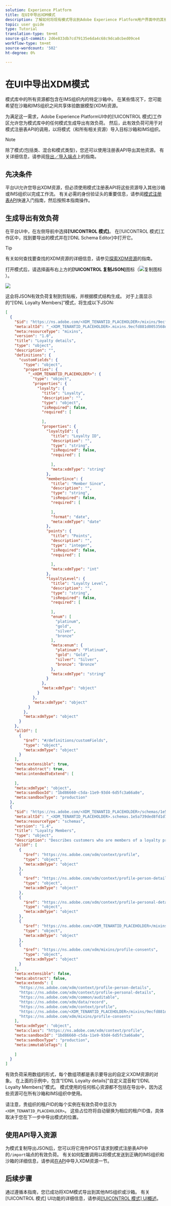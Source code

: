 ```yaml
---
solution: Experience Platform
title: 在UI中导出XDM模式
description: 了解如何将现有模式导出到Adobe Experience Platform用户界面中的其他沙箱或IMS组织。
topic: user guide
type: Tutorial
translation-type: tm+mt
source-git-commit: 2d6e833db7cd79135e6da4c68c9dca8cbed09ce4
workflow-type: tm+mt
source-wordcount: '502'
ht-degree: 0%

---
```



# 在UI中导出XDM模式

模式库中的所有资源都包含在IMS组织内的特定沙箱中。 在某些情况下，您可能希望在沙箱和IMS组织之间共享体验数据模型(XDM)资源。

为满足这一需求，Adobe Experience PlatformUI中的[!UICONTROL 模式]工作区允许您为模式库中的任何模式生成导出有效负荷。 然后，此有效负荷可用于对模式注册表API的调用，以将模式（和所有相关资源）导入目标沙箱和IMS组织。

>[!NOTE]
>
>除了模式(包括类、混合和模式类型)，您还可以使用注册表API导出其他资源。 有关详细信息，请参阅[导出／导入端点](../api/export-import.md)上的指南。

## 先决条件

平台UI允许您导出XDM资源，但必须使用模式注册表API将这些资源导入其他沙箱或IMS组织以完成工作流。 有关必需的身份验证头的重要信息，请参阅[模式注册表API](../api/getting-started.md)快速入门指南，然后按照本指南操作。

## 生成导出有效负荷

在平台UI中，在左侧导航中选择&#x200B;**[!UICONTROL 模式]**。 在[!UICONTROL 模式]工作区中，找到要导出的模式并在[!DNL Schema Editor]中打开它。

>[!TIP]
>
>有关如何查找要查找的XDM资源的详细信息，请参见[探索XDM资源](./explore.md)的指南。

打开模式后，请选择画布右上方的&#x200B;**[!UICONTROL 复制JSON]**&#x200B;图标（![复制图标](../images/ui/export/icon.png)）。

![](../images/ui/export/copy-json.png)

这会将JSON有效负荷复制到剪贴板，并根据模式结构生成。 对于上面显示的“[!DNL Loyalty Members]”模式，将生成以下JSON:

```json
[
  {
    "$id": "https://ns.adobe.com/<XDM_TENANTID_PLACEHOLDER>/mixins/9ecfd881d0053568d277b792e4d24c6b70ffa7782bd31265",
    "meta:altId": "_<XDM_TENANTID_PLACEHOLDER>.mixins.9ecfd881d0053568d277b792e4d24c6b70ffa7782bd31265",
    "meta:resourceType": "mixins",
    "version": "1.0",
    "title": "Loyalty details",
    "type": "object",
    "description": "",
    "definitions": {
      "customFields": {
        "type": "object",
        "properties": {
          "_<XDM_TENANTID_PLACEHOLDER>": {
            "type": "object",
            "properties": {
              "loyalty": {
                "title": "Loyalty",
                "description": "",
                "type": "object",
                "isRequired": false,
                "required": [
                  
                ],
                "properties": {
                  "loyaltyId": {
                    "title": "Loyalty ID",
                    "description": "",
                    "type": "string",
                    "isRequired": false,
                    "required": [
                      
                    ],
                    "meta:xdmType": "string"
                  },
                  "memberSince": {
                    "title": "Member Since",
                    "description": "",
                    "type": "string",
                    "isRequired": false,
                    "required": [
                      
                    ],
                    "format": "date",
                    "meta:xdmType": "date"
                  },
                  "points": {
                    "title": "Points",
                    "description": "",
                    "type": "integer",
                    "isRequired": false,
                    "required": [
                      
                    ],
                    "meta:xdmType": "int"
                  },
                  "loyaltyLevel": {
                    "title": "Loyalty Level",
                    "description": "",
                    "type": "string",
                    "isRequired": false,
                    "required": [
                      
                    ],
                    "enum": [
                      "platinum",
                      "gold",
                      "silver",
                      "bronze"
                    ],
                    "meta:enum": {
                      "platinum": "Platinum",
                      "gold": "Gold",
                      "silver": "Silver",
                      "bronze": "Bronze"
                    },
                    "meta:xdmType": "string"
                  }
                },
                "meta:xdmType": "object"
              }
            },
            "meta:xdmType": "object"
          }
        },
        "meta:xdmType": "object"
      }
    },
    "allOf": [
      {
        "$ref": "#/definitions/customFields",
        "type": "object",
        "meta:xdmType": "object"
      }
    ],
    "meta:extensible": true,
    "meta:abstract": true,
    "meta:intendedToExtend": [
      
    ],
    "meta:xdmType": "object",
    "meta:sandboxId": "1bd86660-c5da-11e9-93d4-6d5fc3a66a8e",
    "meta:sandboxType": "production"
  },
  {
    "$id": "https://ns.adobe.com/<XDM_TENANTID_PLACEHOLDER>/schemas/1e5a739ded8fd1d766a0e06e881a38031874dddd1c7020ad",
    "meta:altId": "_<XDM_TENANTID_PLACEHOLDER>.schemas.1e5a739ded8fd1d766a0e06e881a38031874dddd1c7020ad",
    "meta:resourceType": "schemas",
    "version": "1.4",
    "title": "Loyalty Members",
    "type": "object",
    "description": "Describes customers who are members of a loyalty program.",
    "allOf": [
      {
        "$ref": "https://ns.adobe.com/xdm/context/profile",
        "type": "object",
        "meta:xdmType": "object"
      },
      {
        "$ref": "https://ns.adobe.com/xdm/context/profile-person-details",
        "type": "object",
        "meta:xdmType": "object"
      },
      {
        "$ref": "https://ns.adobe.com/xdm/context/profile-personal-details",
        "type": "object",
        "meta:xdmType": "object"
      },
      {
        "$ref": "https://ns.adobe.com/<XDM_TENANTID_PLACEHOLDER>/mixins/9ecfd881d0053568d277b792e4d24c6b70ffa7782bd31265",
        "type": "object",
        "meta:xdmType": "object"
      },
      {
        "$ref": "https://ns.adobe.com/xdm/mixins/profile-consents",
        "type": "object",
        "meta:xdmType": "object"
      }
    ],
    "meta:extensible": false,
    "meta:abstract": false,
    "meta:extends": [
      "https://ns.adobe.com/xdm/context/profile-person-details",
      "https://ns.adobe.com/xdm/context/profile-personal-details",
      "https://ns.adobe.com/xdm/common/auditable",
      "https://ns.adobe.com/xdm/data/record",
      "https://ns.adobe.com/xdm/context/profile",
      "https://ns.adobe.com/<XDM_TENANTID_PLACEHOLDER>/mixins/9ecfd881d0053568d277b792e4d24c6b70ffa7782bd31265",
      "https://ns.adobe.com/xdm/mixins/profile-consents"
    ],
    "meta:xdmType": "object",
    "meta:class": "https://ns.adobe.com/xdm/context/profile",
    "meta:sandboxId": "1bd86660-c5da-11e9-93d4-6d5fc3a66a8e",
    "meta:sandboxType": "production",
    "meta:immutableTags": [
      
    ]
  }
]
```

有效负荷采用数组的形式，每个数组项都是表示要导出的自定义XDM资源的对象。 在上面的示例中，包含“[!DNL Loyalty details]”自定义混音和“[!DNL Loyalty Members]”模式。 模式使用的任何核心资源都不包括在导出中，因为这些资源可在所有沙箱和IMS组织中使用。

请注意，贵组织的租户ID的每个实例在有效负荷中显示为`<XDM_TENANTID_PLACEHOLDER>`。 这些占位符将自动替换为相应的租户ID值，具体取决于您在下一步中导出模式的位置。

## 使用API导入资源

为模式复制导出JSON后，您可以将它用作POST请求到模式注册表API中的`/import`端点的有效负荷。 有关如何配置调用以将模式发送到正确的IMS组织和沙箱的详细信息，请参阅[在API](../api/export-import.md#import)中导入XDM资源一节。

## 后续步骤

通过遵循本指南，您已成功将XDM模式导出到其他IMS组织或沙箱。 有关[!UICONTROL 模式] UI功能的详细信息，请参阅[[!UICONTROL 模式] UI概述](./overview.md)。